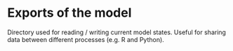 # Exports of the model

Directory used for reading / writing current model states. Useful for sharing data between different processes (e.g. R and Python).
